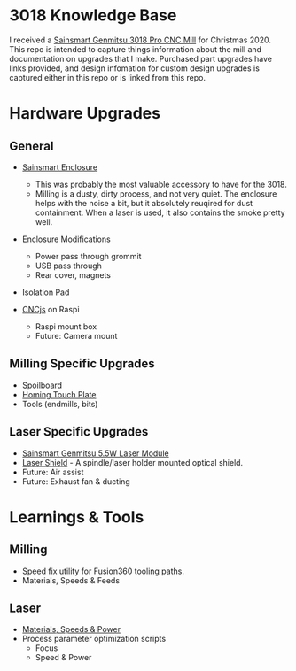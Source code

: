 # 3018 Knowledge Base

I received a [Sainsmart Genmitsu 3018 Pro CNC Mill](https://www.sainsmart.com/collections/cnc-machines/products/sainsmart-genmitsu-cnc-router-pro-diy-kit) for Christmas 2020.  This repo is intended to capture things information about the mill and documentation on upgrades that I make.  Purchased part upgrades have links provided, and design infomation for custom design upgrades is captured either in this repo or is linked from this repo.

# Hardware Upgrades
## General
* [Sainsmart Enclosure](https://www.sainsmart.com/collections/genmitsu-cnc-replacement-upgrade-parts/products/genmitsu-kaba-desktop-cnc-enclosure)
  * This was probably the most valuable accessory to have for the 3018.  
  * Milling is a dusty, dirty process, and not very quiet.  The enclosure helps with the noise a bit, but it absolutely reuqired for dust containment.  When a laser is used, it also contains the smoke pretty well.
 
* Enclosure Modifications
  * Power pass through grommit
  * USB pass through
  * Rear cover, magnets
* Isolation Pad
* [CNCjs](https://cnc.js.org/) on Raspi
  * Raspi mount box
  * Future: Camera mount

## Milling Specific Upgrades
* [Spoilboard](https://www.sainsmart.com/collections/genmitsu-cnc-replacement-upgrade-parts/products/genmitsu-cnc-mdf-spoilboard-for-3018-cnc-router-30-x-18-x1-2-cm)
* [Homing Touch Plate](milling/homing-plate.md)
* Tools (endmills, bits)

## Laser Specific Upgrades
* [Sainsmart Genmitsu 5.5W Laser Module](https://www.sainsmart.com/collections/cnc-machines/products/sainsmart-blue-laser-module-kit)
* [Laser Shield](https://github.com/doug-harriman/Laser-Shield/blob/main/README.md) - A spindle/laser holder mounted optical shield.
* Future: Air assist
* Future: Exhaust fan & ducting

# Learnings & Tools
## Milling
* Speed fix utility for Fusion360 tooling paths.
* Materials, Speeds & Feeds

## Laser
* [Materials, Speeds & Power](laser/speed-power.md)
* Process parameter optimization scripts
  * Focus
  * Speed & Power
